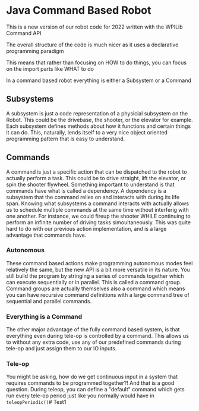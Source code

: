 # Java Command Based Robot

This is a new version of our robot code for 2022 written with the WPILib Command API

The overall structure of the code is much nicer as it uses a declarative programming paradigm

This means that rather than focusing on HOW to do things, you can focus on the import parts like WHAT to do

In a command based robot everything is either a Subsystem or a Command

## Subsystems

A subsystem is just a code representation of a physicial subsystem on the Robot. This could be the drivebase, the shooter, or the elevator for example. Each subsystem defines methods about how it functions and certain things it can do. This, naturally, lends itself to a very nice object oriented programming pattern that is easy to understand.

## Commands

A command is just a specific action that can be dispatched to the robot to actually perform a task. This could be to drive straight, lift the elevator, or spin the shooter flywheel. Something important to understand is that commands have what is called a dependency. A dependency is a subsystem that the command relies on and interacts with during its life span. Knowing what subsystems a command interacts with actually allows us to schedule multiple commands at the same time without interferig with one another. For instance, we could fireup the shooter WHILE continuing to perform an infinite number of driving tasks simoultaneously. This was quite hard to do with our previous action implementation, and is a large advantage that commands have.

### Autonomous

These command based actions make programming autonomous modes feel relatively the same, but the new API is a bit more versatile in its nature. You still build the program by stringing a series of commands together which can execute sequentially or in parallel. This is called a command group. Command groups are actually themselves also a command which means you can have recursive command definitions with a large command tree of sequential and parallel commands.

### Everything is a Command

The other major advantage of the fully command based system, is that everything even during tele-op is controlled by a command. This allows us to without any extra code, use any of our predefined commands during tele-op and just assign them to our IO inputs.

### Tele-op

You might be asking, how do we get continuous input in a system that requires commands to be programmed together?! And that is a good question. During teleop, you can define a "default" command which gets run every tele-op period just like you normally would have in `teleopPeriodic()`#   T e s t 1  
 